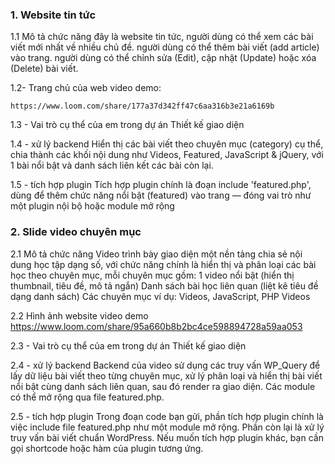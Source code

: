 ### 1. Website tin tức

   1.1 Mô tả chức năng
   đây là website tin tức, người dùng có thể xem các bài viết mới nhất về nhiều chủ đề.
   người dùng có thể thêm bài viết (add article) vào trang.
   người dùng có thể chỉnh sửa (Edit), cập nhật (Update) hoặc xóa (Delete) bài viết.
   
   1.2- Trang chủ của web video demo:

    https://www.loom.com/share/177a37d342ff47c6aa316b3e21a6169b

   1.3 - Vai trò cụ thể của em trong dự án
   Thiết kế giao diện

   1.4 -  xử lý backend
   Hiển thị các bài viết theo chuyên mục (category) cụ thể, chia thành các khối nội dung như Videos, Featured, JavaScript & jQuery, với 1 bài nổi bật và danh sách liên kết các bài còn lại.
  
   1.5 - tích hợp plugin
   Tích hợp plugin chính là đoạn include 'featured.php', dùng để thêm chức năng nổi bật (featured) vào trang — đóng vai trò như một plugin nội bộ hoặc module mở rộng


### 2. Slide video chuyên mục

   2.1 Mô tả chức năng
    Video trình bày giao diện một nền tảng chia sẻ nội dung học tập dạng số, với chức năng chính là hiển thị và phân loại các bài học theo chuyên mục, mỗi chuyên mục gồm:
    1 video nổi bật (hiển thị thumbnail, tiêu đề, mô tả ngắn)
    Danh sách bài học liên quan (liệt kê tiêu đề dạng danh sách)
    Các chuyên mục ví dụ: Videos, JavaScript, PHP Videos
   
   2.2 Hình ảnh website video demo
     https://www.loom.com/share/95a660b8b2bc4ce598894728a59aa053
  
   2.3 - Vai trò cụ thể của em trong dự án
    Thiết kế giao diện
  
   2.4 -  xử lý backend
    Backend của video sử dụng các truy vấn WP_Query để lấy dữ liệu bài viết theo từng chuyên mục, xử lý phân loại và hiển thị bài viết nổi bật cùng danh sách liên quan, sau đó render ra giao diện. Các module có 
    thể mở rộng qua file featured.php.

   2.5 - tích hợp plugin
    Trong đoạn code bạn gửi, phần tích hợp plugin chính là việc include file featured.php như một module mở rộng. Phần còn lại là xử lý truy vấn bài viết chuẩn WordPress. Nếu muốn tích hợp plugin khác, bạn cần 
    gọi shortcode hoặc hàm của plugin tương ứng.
